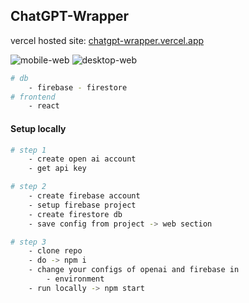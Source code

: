 ## ChatGPT-Wrapper
vercel hosted site: [chatgpt-wrapper.vercel.app](https://chatgpt-wrap.vercel.app/)

![mobile-web](https://i.imgur.com/NaVXqlel.png)
![desktop-web](https://i.imgur.com/VDIEyAxh.png)

```bash
# db
    - firebase - firestore
# frontend
    - react
```

#### Setup locally
```bash
# step 1
    - create open ai account
    - get api key
```

```bash
# step 2
    - create firebase account
    - setup firebase project
    - create firestore db
    - save config from project -> web section
```

```bash
# step 3
    - clone repo
    - do -> npm i 
    - change your configs of openai and firebase in 
        - environment
    - run locally -> npm start
```
